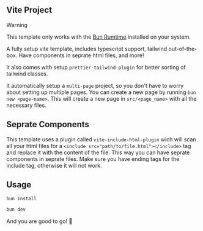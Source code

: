 ## Vite Project

> [!WARNING]
> This template only works with the [Bun Rumtime](https://bun.sh) installed on your system.

A fully setup vite template, includes typescript support, tailwind out-of-the-box. Have components in seprate html files, and more!

It also comes with setup `prettier-tailwind-plugin` for better sorting of tailwind classes.

It automatically setup a `multi-page` project, so you don't have to worry about setting up multiple pages. You can create a new page by running `bun new <page-name>`. This will create a new page in `src/<page_name>` with all the necessary files.

## Seprate Components

This template uses a plugin called `vite-include-html-plugin` wich will scan all your html files for a `<include src="path/to/file.html"></include>` tag and replace it with the content of the file. This way you can have seprate components in seprate files. Make sure you have ending tags for the include tag, otherwise it will not work.

## Usage
```
bun install
````

```bash
bun dev
```

And you are good to go! 🚀
